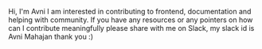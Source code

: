 Hi, I'm Avni
I am interested in contributing to frontend, documentation and helping with community.
If you have any resources or any pointers on how can I contribute meaningfully please share with me on Slack, my slack id is Avni Mahajan
thank you :) 
